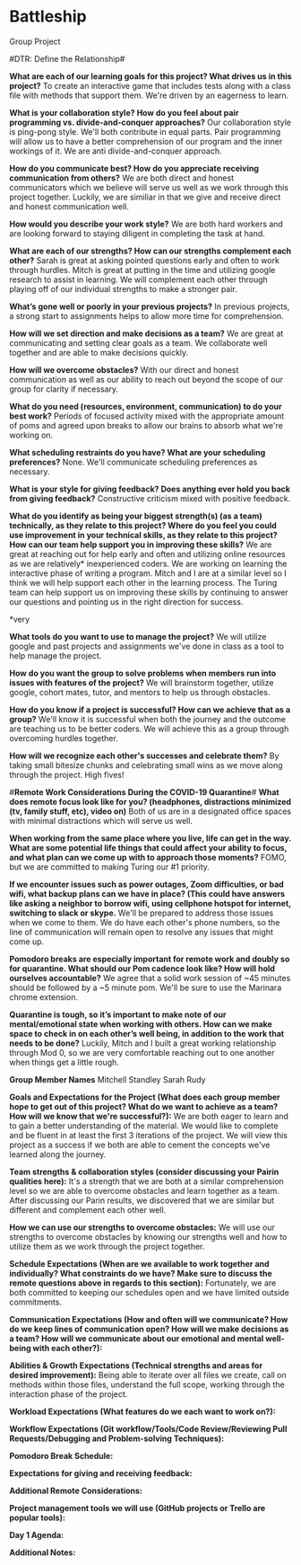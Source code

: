 # Battleship
Group Project

#DTR: Define the Relationship#

**What are each of our learning goals for this project? What drives us in this project?**
To create an interactive game that includes tests along with a class file with methods that support them. We're driven by an eagerness to learn.

**What is your collaboration style? How do you feel about pair programming vs. divide-and-conquer approaches?** 
Our collaboration style is ping-pong style. We'll both contribute in equal parts. Pair programming will allow us to have a better comprehension of our program and the inner workings of it. We are anti divide-and-conquer approach.

**How do you communicate best? How do you appreciate receiving communication from others?**
We are both direct and honest communicators which we believe will serve us well as we work through this project together. Luckily, we are similiar in that we give and receive direct and honest communication well. 

**How would you describe your work style?**
We are both hard workers and are looking forward to staying diligent in completing the task at hand. 

**What are each of our strengths? How can our strengths complement each other?**
Sarah is great at asking pointed questions early and often to work through hurdles. Mitch is great at putting in the time and utilizing google research to assist in learning. We will complement each other through playing off of our individual strengths to make a stronger pair.

**What’s gone well or poorly in your previous projects?**
In previous projects, a strong start to assignments helps to allow more time for comprehension. 

**How will we set direction and make decisions as a team?**
We are great at communicating and setting clear goals as a team. We collaborate well together and are able to make decisions quickly.

**How will we overcome obstacles?**
With our direct and honest communication as well as our ability to reach out beyond the scope of our group for clarity if necessary. 

**What do you need (resources, environment, communication) to do your best work?**
Periods of focused activity mixed with the appropriate amount of poms and agreed upon breaks to allow our brains to absorb what we're working on. 

**What scheduling restraints do you have? What are your scheduling preferences?**
None. We'll communicate scheduling preferences as necessary.

**What is your style for giving feedback? Does anything ever hold you back from giving feedback?**
Constructive criticism mixed with positive feedback. 

**What do you identify as being your biggest strength(s) (as a team) technically, as they relate to this project? Where do you feel you could use improvement in your technical skills, as they relate to this project? How can our team help support you in improving these skills?**
We are great at reaching out for help early and often and utilizing online resources as we are relatively* inexperienced coders. We are working on learning the interactive phase of writing a program. Mitch and I are at a similar level so I think we will help support each other in the learning process. The Turing team can help support us on improving these skills by continuing to answer our questions and pointing us in the right direction for success. 

*very

**What tools do you want to use to manage the project?**
We will utilize google and past projects and assignments we've done in class as a tool to help manage the project.

**How do you want the group to solve problems when members run into issues with features of the project?**
We will brainstorm together, utilize google, cohort mates, tutor, and mentors to help us through obstacles.

**How do you know if a project is successful? How can we achieve that as a group?**
We'll know it is successful when both the journey and the outcome are teaching us to be better coders. We will achieve this as a group through overcoming hurdles together. 

**How will we recognize each other's successes and celebrate them?**
By taking small bitesize chunks and celebrating small wins as we move along through the project. High fives!

#**Remote Work Considerations During the COVID-19 Quarantine**#
**What does remote focus look like for you? (headphones, distractions minimized (tv, family stuff, etc), video on)**
Both of us are in a designated office spaces with minimal distractions which will serve us well. 

**When working from the same place where you live, life can get in the way. What are some potential life things that could affect your ability to focus, and what plan can we come up with to approach those moments?**
FOMO, but we are committed to making Turing our #1 priority. 

**If we encounter issues such as power outages, Zoom difficulties, or bad wifi, what backup plans can we have in place? (This could have answers like asking a neighbor to borrow wifi, using cellphone hotspot for internet, switching to slack or skype.**
We'll be prepared to address those issues when we come to them. We do have each other's phone numbers, so the line of communication will remain open to resolve any issues that might come up. 

**Pomodoro breaks are especially important for remote work and doubly so for quarantine. What should our Pom cadence look like? How will hold ourselves accountable?**
We agree that a solid work session of ~45 minutes should be followed by a ~5 minute pom. We'll be sure to use the Marinara chrome extension. 

**Quarantine is tough, so it’s important to make note of our mental/emotional state when working with others. How can we make space to check in on each other’s well being, in addition to the work that needs to be done?**
Luckily, Mitch and I built a great working relationship through Mod 0, so we are very comfortable reaching out to one another when things get a little rough. 

**Group Member Names**
Mitchell Standley
Sarah Rudy

**Goals and Expectations for the Project (What does each group member hope to get out of this project? What do we want to achieve as a team? How will we know that we're successful?):**
We are both eager to learn and to gain a better understanding of the material. We would like to complete and be fluent in at least the first 3 iterations of the project. We will view this project as a success if we both are able to cement the concepts we've learned along the journey. 

**Team strengths & collaboration styles (consider discussing your Pairin qualities here):**
It's a strength that we are both at a similar comprehension level so we are able to overcome obstacles and learn together as a team. After discussing our Parin results, we discovered that we are similar but different and complement each other well. 

**How we can use our strengths to overcome obstacles:**
We will use our strengths to overcome obstacles by knowing our strengths well and how to utilize them as we work through the project together.

**Schedule Expectations (When are we available to work together and individually? What constraints do we have? Make sure to discuss the remote questions above in regards to this section):**
Fortunately, we are both committed to keeping our schedules open and we have limited outside commitments. 

**Communication Expectations (How and often will we communicate? How do we keep lines of communication open? How will we make decisions as a team? How will we communicate about our emotional and mental well-being with each other?):**


**Abilities & Growth Expectations (Technical strengths and areas for desired improvement):**
Being able to iterate over all files we create, call on methods within those files, understand the full scope, working through the interaction phase of the project. 

**Workload Expectations (What features do we each want to work on?):**


**Workflow Expectations (Git workflow/Tools/Code Review/Reviewing Pull Requests/Debugging and Problem-solving Techniques):**

**Pomodoro Break Schedule:**

**Expectations for giving and receiving feedback:**

**Additional Remote Considerations:**

**Project management tools we will use (GitHub projects or Trello are popular tools):**

**Day 1 Agenda:**

**Additional Notes:**
